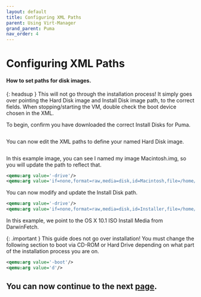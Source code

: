 ```yaml
---
layout: default
title: Configuring XML Paths
parent: Using Virt-Manager
grand_parent: Puma
nav_order: 4
---
```


# Configuring XML Paths
#### How to set paths for disk images.

{: headsup }
This will not go through the installation process! It simply goes over pointing the Hard Disk image and Install Disk image path, to the correct fields. When stopping/starting the VM, double check the boot device chosen in the XML.

To begin, confirm you have downloaded the correct Install Disks for Puma.

<a href="https://raw.githubusercontent.com/royalgraphx/DarwinKVM/main/docs/assets/DarwinFetchPowerPCSources.png"><img src="../../../../assets/DarwinFetchPowerPCSources.png" alt=""></a>

You can now edit the XML paths to define your named Hard Disk image.

<a href="https://raw.githubusercontent.com/royalgraphx/DarwinKVM/main/docs/assets/DiskProvisionPowerPCImagesDB.png"><img src="../../../../assets/DiskProvisionPowerPCImagesDB.png" alt=""></a>

In this example image, you can see I named my image Macintosh.img, so you will update the path to reflect that.

```xml
<qemu:arg value='-drive'/>
<qemu:arg value='if=none,format=raw,media=disk,id=Macintosh,file=/home/user/DarwinKVM/DiskProvision/Macintosh.img,discard=unmap,detect-zeroes=unmap'/>
```

You can now modify and update the Install Disk path.

```xml
<qemu:arg value='-drive'/>
<qemu:arg value='if=none,format=raw,media=disk,id=Installer,file=/home/user/DarwinKVM/DarwinFetch/downloads/10.1.0_5G640/Apple Mac OS X 10.1 (10.1.5J34)/Mac OS X Install CD.iso,discard=unmap,detect-zeroes=unmap'/>
```

In this example, we point to the OS X 10.1 ISO Install Media from DarwinFetch.

{: .important }
This guide does not go over installation! You must change the following section to boot via CD-ROM or Hard Drive depending on what part of the installation process you are on.

```xml
<qemu:arg value='-boot'/>
<qemu:arg value='d'/>
```

## You can now continue to the next <a href="../04-Completion">page</a>.

